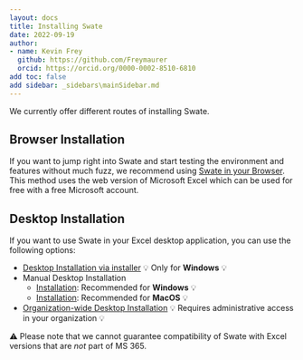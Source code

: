 ```yaml
---
layout: docs
title: Installing Swate
date: 2022-09-19
author: 
- name: Kevin Frey
  github: https://github.com/Freymaurer
  orcid: https://orcid.org/0000-0002-8510-6810
add toc: false
add sidebar: _sidebars\mainSidebar.md
---
```


We currently offer different routes of installing Swate.

## Browser Installation

If you want to jump right into Swate and start testing the environment and features without much fuzz, we recommend using [Swate in your Browser](./swate_installation_browser.html). This method uses the web version of Microsoft Excel which can be used for free with a free Microsoft account.

## Desktop Installation

If you want to use Swate in your Excel desktop application, you can use the following options:

- [Desktop Installation via installer](./swate_installation_desktop.html) :bulb: Only for **Windows** :bulb:
- Manual Desktop Installation
  - [Installation](./swate_installation_manual.html): Recommended for **Windows** :bulb: 
  - [Installation](./swate_installation_manual_macos.html): Recommended for **MacOS** :bulb: 
- [Organization-wide Desktop Installation](./swate_installation_organization.html) :bulb: Requires administrative access in your organization :bulb:

:warning: Please note that we cannot guarantee compatibility of Swate with Excel versions that are *not* part of MS 365.